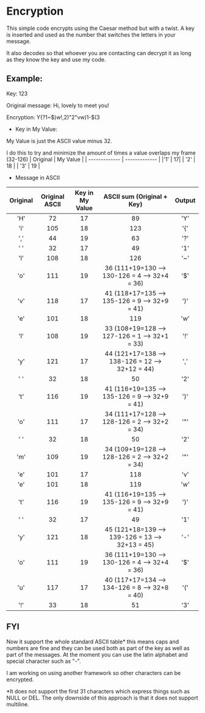 # Encryption

This simple code encrypts using the Caesar method but with a twist. A key is inserted and used as the number that switches the letters in your message. 

It also decodes so that whoever you are contacting can decrypt it as long as they know the key and use my code.


## Example:
Key: 123
         
Original message: Hi, lovely to meet you!

Encryption: Y{?1~$)w!,2)"2"vw)1-$(3

- Key in My Value:

My Value is just the ASCII value minus 32. 

I do this to try and minimize the amount of times a value overlaps my frame (32-126)
| Original | My Value |
| ------------- | ------------- |
|'1' | 17|
| '2' | 18  |
| '3' | 19  |

- Message in ASCII

| Original | Original ASCII | Key in My Value | ASCII sum (Original + Key)| Output
| :-------------: | :-------------: |:-------------: | :-------------: |:-------------: |
|'H' | 72  | 17 | 89 | 'Y' | 
| 'i' | 105| 18 | 123 | '{' |
| ',' | 44 | 19 | 63 | '?'|
|' ' | 32  | 17 | 49 | '1' |
| 'l' | 108| 18 | 126 | '~' |
| 'o' | 111| 19 | 36 (111+19=130 --> 130-126 = 4 --> 32+4 = 36)| '$' |
|'v' | 118 | 17 | 41 (118+17=135 --> 135-126 = 9 --> 32+9 = 41)| ')' |
| 'e' | 101| 18 | 119 | 'w' |
| 'l' | 108| 19 | 33 (108+19=128 --> 127-126 = 1 --> 32+1 = 33) | '!' |
|'y' | 121 | 17 | 44 (121+17=138 --> 138-126 = 12 --> 32+12 = 44)| ',' |
| ' ' | 32 | 18 | 50 | '2' |
| 't' | 116| 19 | 41 (116+19=135 --> 135-126 = 9 --> 32+9 = 41) | ')' |
|'o' | 111 | 17 | 34 (111+17=128 --> 128-126 = 2 --> 32+2 = 34)| '"' |
| ' ' | 32 | 18 | 50 | '2' |
| 'm' | 109| 19 | 34 (109+19=128 --> 128-126 = 2 --> 32+2 = 34)| '"' |
|'e' | 101 | 17 | 118 | 'v' |
| 'e' | 101| 18 | 119 | 'w' |
| 't' | 116| 19 | 41 (116+19=135 --> 135-126 = 9 --> 32+9 = 41)| ')' |
|' ' | 32  | 17 | 49 | '1' |
| 'y' | 121| 18 | 45 (121+18=139 --> 139-126 = 13 --> 32+13 = 45)| '-' | 
| 'o' | 111| 19 | 36 (111+19=130 --> 130-126 = 4 --> 32+4 = 36)| '$' |
|'u' | 117 | 17 | 40 (117+17=134 --> 134-126 = 8 --> 32+8 = 40)| '(' |
| '!' | 33 | 18 | 51 | '3' |




## FYI
Now it support the whole standard ASCII table* this means caps and numbers are fine and they can be used both as part of the key as well as part of the messages. At the moment you can use the latin alphabet and special character such as "-". 

I am working on using another framework so other characters can be encrypted. 


*It does not support the first 31 characters which express things such as NULL or DEL. The only downside of this approach is that it does not support multiline.
